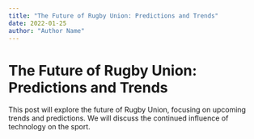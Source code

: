 ```yaml
---
title: "The Future of Rugby Union: Predictions and Trends"
date: 2022-01-25
author: "Author Name"
---
```


# The Future of Rugby Union: Predictions and Trends

This post will explore the future of Rugby Union, focusing on upcoming trends and predictions. We will discuss the continued influence of technology on the sport.